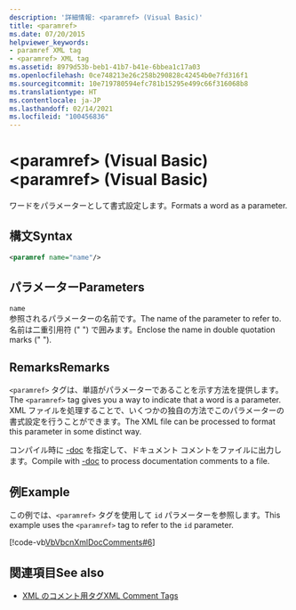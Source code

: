 ```yaml
---
description: '詳細情報: <paramref> (Visual Basic)'
title: <paramref>
ms.date: 07/20/2015
helpviewer_keywords:
- paramref XML tag
- <paramref> XML tag
ms.assetid: 8979d53b-beb1-41b7-b41e-6bbea1c17a03
ms.openlocfilehash: 0ce748213e26c258b290828c42454b0e7fd316f1
ms.sourcegitcommit: 10e719780594efc781b15295e499c66f316068b8
ms.translationtype: HT
ms.contentlocale: ja-JP
ms.lasthandoff: 02/14/2021
ms.locfileid: "100456836"
---
```

# <a name="paramref-visual-basic"></a><span data-ttu-id="b0eef-102">\<paramref> (Visual Basic)</span><span class="sxs-lookup"><span data-stu-id="b0eef-102">\<paramref> (Visual Basic)</span></span>

<span data-ttu-id="b0eef-103">ワードをパラメーターとして書式設定します。</span><span class="sxs-lookup"><span data-stu-id="b0eef-103">Formats a word as a parameter.</span></span>  
  
## <a name="syntax"></a><span data-ttu-id="b0eef-104">構文</span><span class="sxs-lookup"><span data-stu-id="b0eef-104">Syntax</span></span>  
  
```xml  
<paramref name="name"/>  
```  
  
## <a name="parameters"></a><span data-ttu-id="b0eef-105">パラメーター</span><span class="sxs-lookup"><span data-stu-id="b0eef-105">Parameters</span></span>  

 `name`  
 <span data-ttu-id="b0eef-106">参照されるパラメーターの名前です。</span><span class="sxs-lookup"><span data-stu-id="b0eef-106">The name of the parameter to refer to.</span></span> <span data-ttu-id="b0eef-107">名前は二重引用符 (" ") で囲みます。</span><span class="sxs-lookup"><span data-stu-id="b0eef-107">Enclose the name in double quotation marks (" ").</span></span>  
  
## <a name="remarks"></a><span data-ttu-id="b0eef-108">Remarks</span><span class="sxs-lookup"><span data-stu-id="b0eef-108">Remarks</span></span>  

 <span data-ttu-id="b0eef-109">`<paramref>` タグは、単語がパラメーターであることを示す方法を提供します。</span><span class="sxs-lookup"><span data-stu-id="b0eef-109">The `<paramref>` tag gives you a way to indicate that a word is a parameter.</span></span> <span data-ttu-id="b0eef-110">XML ファイルを処理することで、いくつかの独自の方法でこのパラメーターの書式設定を行うことができます。</span><span class="sxs-lookup"><span data-stu-id="b0eef-110">The XML file can be processed to format this parameter in some distinct way.</span></span>  
  
 <span data-ttu-id="b0eef-111">コンパイル時に [-doc](../../reference/command-line-compiler/doc.md) を指定して、ドキュメント コメントをファイルに出力します。</span><span class="sxs-lookup"><span data-stu-id="b0eef-111">Compile with [-doc](../../reference/command-line-compiler/doc.md) to process documentation comments to a file.</span></span>  
  
## <a name="example"></a><span data-ttu-id="b0eef-112">例</span><span class="sxs-lookup"><span data-stu-id="b0eef-112">Example</span></span>  

 <span data-ttu-id="b0eef-113">この例では、`<paramref>` タグを使用して `id` パラメーターを参照します。</span><span class="sxs-lookup"><span data-stu-id="b0eef-113">This example uses the `<paramref>` tag to refer to the `id` parameter.</span></span>  
  
 [!code-vb[VbVbcnXmlDocComments#6](~/samples/snippets/visualbasic/VS_Snippets_VBCSharp/VbVbcnXmlDocComments/VB/Class1.vb#6)]  
  
## <a name="see-also"></a><span data-ttu-id="b0eef-114">関連項目</span><span class="sxs-lookup"><span data-stu-id="b0eef-114">See also</span></span>

- [<span data-ttu-id="b0eef-115">XML のコメント用タグ</span><span class="sxs-lookup"><span data-stu-id="b0eef-115">XML Comment Tags</span></span>](index.md)
